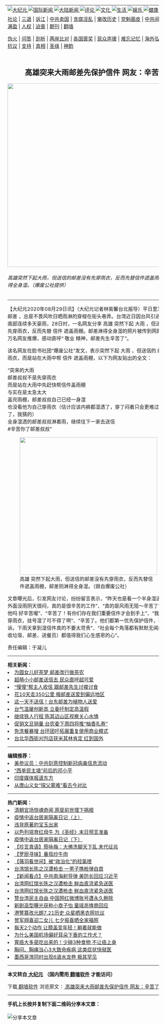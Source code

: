 <a name="1" id="1" target="_blank">
</a>
<span id="1">
</span>
  <table align=center border="0">
<tr>
<td colspan="2" valign=TOP>
<a href="/gb/nsc413.md#1">
<img src="https://raw.githubusercontent.com/vxfjyj3317/www/master/t/djy/1.jpg" title="大纪元">
</a>
<a href="/gb/n24hr.md#1">
<img src="https://raw.githubusercontent.com/vxfjyj3317/www/master/t/djy/3.jpg" title="国际新闻">
</a>
<a href="/gb/nsc413.md#1">
<img src="https://raw.githubusercontent.com/vxfjyj3317/www/master/t/djy/4.jpg" title="大陆新闻">
</a>
<a href="/gb/news392.md#1">
<img src="https://raw.githubusercontent.com/vxfjyj3317/www/master/t/djy/5.jpg" title="评论">
</a>
<a href="/gb/news2007.md#1">
<img src="https://raw.githubusercontent.com/vxfjyj3317/www/master/t/djy/6.jpg" title="文化">
</a>
<a href="/gb/news2008.md#1">
<img src="https://raw.githubusercontent.com/vxfjyj3317/www/master/t/djy/7.jpg" title="生活">
</a>
<a href="/gb/ncyule.md#1">
<img src="https://raw.githubusercontent.com/vxfjyj3317/www/master/t/djy/8.jpg" title="娱乐">
</a>
<a href="/gb/nsc1002.md#1">
<img src="https://raw.githubusercontent.com/vxfjyj3317/www/master/t/djy/9.jpg" title="健康">
<a href="/gb/nf6092.md#1">
<img src="https://raw.githubusercontent.com/vxfjyj3317/www/master/t/djy/10a.jpg" title="独家">
</a>
<a href="/gb/nf4514.md#1">
<img src="https://raw.githubusercontent.com/vxfjyj3317/www/master/t/djy/12a.jpg" title="头条">
</a>
</td>
</tr>
  <tr>
<td colspan="2" valign=TOP>
<a target="_blank" href="/gb/9p.md#1">
社论</a>
 | <a target="_blank" href="/gb/nf5657.md#1">
三退</a>
 | <a target="_blank" href="/gb/nf6124.md#1">
诉江</a>
 | <a target="_blank" href="/gb/nf1176117.md#1">
中共卖国</a>
 | <a target="_blank" href="/gb/nf5773.md#1">
贪腐淫乱</a>
 | <a target="_blank" href="/gb/nf1176115.md#1">
窜改历史</a>
 | <a target="_blank" href="/gb/nf1176107.md#1">
党魁画皮</a>
 | <a target="_blank" href="/gb/nf1320400.md#1">
中共间谍</a>
 | <a target="_blank" href="/gb/nf1176114.md#1">
破坏传统</a>
 | <a target="_blank" href="https://github.com/fqnews/ntdtv/blob/master/gb/prog447_1.md#1">
恶贯满盈</a>
 | <a target="_blank" href="/gb/ncid278.md#1">
人权</a>
 | <a target="_blank" href="/gb/nf1176111.md#1">
迫害</a>
 | <a target="_blank" href="https://gitlab.com/szzdlab/mh-qikan/blob/master/README.md#1">
期刊</a>
 | <a target="_blank" href="https://github.com/bannedbook/fanqiang/wiki">
翻墙</a>
</p>
<p>
<a target="_blank" href="/gb/nf5562.md#1">
伪火</a>
 | <a target="_blank" href="/gb/nf4378.md#1">
问答</a>
 | <a target="_blank" href="/gb/nf5792.md#1">
剖析</a>
 | <a target="_blank" href="/gb/nf5735.md#1">
两岸比对</a>
 | <a target="_blank" href="/gb/nf6119.md#1">
各国褒奖</a>
 | <a target="_blank" href="/gb/nf6120.md#1">
民众声援</a>
 | <a target="_blank" href="/gb/nf1188594.md#1">
难忘记忆</a>
 | <a target="_blank" href="/gb/nf3180.md#1">
海外弘传</a>
 | <a target="_blank" href="/gb/nf5410.md#1">
万人上访</a>
 | <a target="_blank" href="https://github.com/fqnews/ntdtv/blob/master/gb/prog1530_1.md#1">
和平抗议</a>
 | <a target="_blank" href="/gb/nf4386.md#1">
支持</a>
 | <a target="_blank" href="/gb/nf4389.md#1">
真相</a>
 | <a target="_blank" href="/gb/nf5790.md#1">
圣缘</a>
 | <a target="_blank" href="/gb/nf4786.md#1">
神韵</a>
</td>
</tr>
  <tr>
<td valign=TOP width="626">
<h2 align=center>
高雄突来大雨邮差先保护信件 网友：辛苦了！</h2>
  <img width="600" src="https://i.epochtimes.com/assets/uploads/2020/08/0-600x400.jpg" />
  <h6>
高雄突然下起大雨，但送信的邮差没有先穿雨衣，反而先替信件遮盖雨棚，邮差则淋得全身湿。（爆废公社提供）  </h6>
  <hr>
  <p>
【大纪元2020年08月29日讯】（大纪元记者林紫馨台北报导）平日里为民众送信的<ahref="/gb/tag/%E9%82%AE%E5%B7%AE.md#1">
邮差</a>
，总是不畏风吹日晒雨淋的穿梭在街头巷弄。台湾近日因台风引进西南气流，中南部连续多天豪雨，28日时，一名网友分享<ahref="/gb/tag/%E9%AB%98%E9%9B%84.md#1">
高雄</a>
突然下起<ahref="/gb/tag/%E5%A4%A7%E9%9B%A8.md#1">
大雨</a>
，但送信的邮差没有先穿雨衣，反而先替<ahref="/gb/tag/%E4%BF%A1%E4%BB%B6.md#1">
信件</a>
遮盖雨棚。邮差淋得全身湿的照片被传到网路上之后，上万名网友推爆，感动直呼“<ahref="/gb/tag/%E6%95%AC%E4%B8%9A.md#1">
敬业</a>
精神，邮差先生辛苦了”。</p>
  <p>
该名网友在脸书社团“爆废公社”发文，表示突然下起<ahref="/gb/tag/%E5%A4%A7%E9%9B%A8.md#1">
大雨</a>
，但送信的<ahref="/gb/tag/%E9%82%AE%E5%B7%AE.md#1">
邮差</a>
不是先穿雨衣，而是站在大雨中帮<ahref="/gb/tag/%E4%BF%A1%E4%BB%B6.md#1">
信件</a>
遮盖雨棚，以下为网友贴出的全文：</p>
  <p>
“突来的大雨<br />
  邮差叔叔不是先穿雨衣<br />
  而是站在大雨中先赶快帮信件盖雨棚<br />
  与实在是太急太大<br />
  盖完雨棚，邮差叔叔自己已经一身湿<br />
  也没看他为自己穿雨衣（估计应该内裤都湿透了，穿了闷着只会更难过，索性不穿了，我猜的）<br />
  全身湿透的邮差叔叔淋着雨，继续往下一家去送信<br />
  #辛苦你了邮差叔叔”</p>
  <figure id="attachment_12365979" style="width: 450px" class="wp-caption aligncenter">
<ahref="https://i.epochtimes.com/assets/uploads/2020/08/1598683246841.jpg">
<img class="wp-image-12365979 size-medium" src="https://i.epochtimes.com/assets/uploads/2020/08/1598683246841-450x600.jpg" alt="" width="450" b="600" />
</a>
<figcaption class="wp-caption-text">
<ahref="/gb/tag/%E9%AB%98%E9%9B%84.md#1">
高雄</a>
突然下起大雨，但送信的邮差没有先穿雨衣，反而先替信件遮盖雨棚，邮差则淋得全身湿。（撷自爆废公社）</figcaption>
</figure>
  <p>
文章曝光后，引发网友讨论，纷纷留言表示，“昨天也是看一个半身湿透的邮差送件，外面没雨阴天很闷，真的是很辛苦的工作”、“真的是风雨无阻～辛苦了”、“可以表扬他吗 好辛苦喔”、“辛苦了！有你们存在我们重要信件才会到手上”、“我也是先盖信再穿雨衣，挂号湿了可不得了啊”、“辛苦了。他们都第一优先保护信件，不然会被客诉。下雨天拿到湿信件真的不要太苛责”、“社会每个角落都有默默无闻的人（扫地、收垃圾、邮差、送餐员）都值得我们心生感恩的心”。</p>
  <p>
责任编辑：于凝儿</p>
    <hr>
      <strong>
相关新闻：</strong>
  <li>
<a href="/gb/17/12/31/n10011670.md#1">
为圆女儿好茶梦 邮差改行做茶农</a>
</li>
  <li>
<a href="/gb/18/10/11/n10776218.md#1">
超萌小小邮差送信去  民众直呼超可爱</a>
</li>
  <li>
<a href="/gb/19/10/16/n11591600.md#1">
“慢慢”帮主人收信 跟邮差先生讨摸讨食</a>
</li>
  <li>
<a href="/gb/19/11/26/n11681148.md#1">
花10天走350公里 俄邮差送爱到偏远地区</a>
</li>
  <li>
<a href="/gb/20/6/23/n12206723.md#1">
这一天不送信！台东邮差为植物人送爱</a>
</li>
  <li>
<a href="/gb/20/8/19/n12342895.md#1">
台气温屡创新高 立委吁制定高温假</a>
</li>
  <li>
<a href="/gb/20/8/27/n12361368.md#1">
继续铁人行程 陈其迈山区视察关心水情</a>
</li>
  <li>
<a href="/gb/20/8/27/n12361673.md#1">
促销文旦销量 台农委下周四将推“柚香礼券”</a>
</li>
  <li>
<a href="/gb/20/8/27/n12361659.md#1">
免洗餐暴增 台环团吁拓展重复使用商业模式</a>
</li>
  <li>
<a href="/gb/20/8/27/n12361118.md#1">
台北华西街刈包店获米其林肯定 红到国外</a>
</li>
  <hr>
      <strong>
编辑推荐：</strong>
  <li>
<a href="/gb/20/2/22/n11887949.md#1">
美参议员：中共刻意控制新冠病毒信息流动</a>
</li>
  <li>
<a href="/gb/18/3/16/n10223963.md#1" target="_blank">
“西单民主墙”前后的邓小平</a>
</li>
<li>
<a href="/gb/18/10/27/n10812623.md?dfh#1" target="_blank">
印度媒体报道东方</a>
</li>
<li>
<a href="/gb/14/4/15/n4132079.md#1" target="_blank">
从唐山义女“探父蒙难”看古今对比</a>
</li>
  <hr>
    <strong>
热门新闻：</strong>
  <li>
<a href="/gb/20/8/23/n12352151.md#1">
清朝官场惊魂奇闻 原是前世埋下祸根</a>
</li>
  <li>
<a href="/gb/20/8/24/n12353266.md#1">
疫情中返台居家隔离日记（上）</a>
</li>
  <li>
<a href="/gb/20/6/29/n12218273.md#1">
违背原著的宝玉出家</a>
</li>
  <li>
<a href="/gb/20/8/24/n12353478.md#1">
以色列培育红母牛 为《圣经》末日预言准备</a>
</li>
  <li>
<a href="/gb/20/8/24/n12353259.md#1">
疫情中返台居家隔离日记（下）</a>
</li>
  <li>
<a href="/gb/20/8/28/n12364079.md#1">
【珍言真语】蔡咏梅：大佛洗脚天下乱 末代征兆</a>
</li>
  <li>
<a href="/gb/20/8/25/n12357051.md#1">
【罗厨寻味】番茄炒牛肉</a>
</li>
  <li>
<a href="/gb/20/8/27/n12362126.md#1">
【薇羽看世间】被“政治化”的羟氯喹</a>
</li>
  <li>
<a href="/gb/20/8/27/n12362618.md#1">
台湾馆长陈之汉遭枪击 一男子携枪弹自首</a>
</li>
  <li>
<a href="/gb/20/8/26/n12359708.md#1">
【新闻看点】中共南海射导弹 美防长回应习近平</a>
</li>
  <li>
<a href="/gb/20/8/27/n12362745.md#1">
台湾网红馆长陈之汉遭枪击 鲜血直流紧急送医</a>
</li>
  <li>
<a href="/gb/20/8/27/n12362745.md#1">
台湾网红馆长陈之汉遭枪击 鲜血直流紧急送医</a>
</li>
  <li>
<a href="/gb/20/8/27/n12362251.md#1">
赞台湾民主自由 中国网红微博账号遭永久删除</a>
</li>
  <li>
<a href="/gb/20/8/26/n12359533.md#1">
新剧造型曝光获称小章子怡 童瑶高情商回应</a>
</li>
  <li>
<a href="/gb/20/8/27/n12362438.md#1">
港警篡改元朗7.21历史 众星晒黑衣照抗议</a>
</li>
  <li>
<a href="/gb/20/8/26/n12358111.md#1">
贺军翔喜迎二女儿 七夕报喜晒全家福照</a>
</li>
  <li>
<a href="/gb/20/8/26/n12359296.md#1">
每天2个动作 让膝盖变年轻！躺着就能做</a>
</li>
  <li>
<a href="/gb/20/8/26/n12357981.md#1">
为什么美国机场偏好耳朵下垂的工作犬？</a>
</li>
  <li>
<a href="/gb/20/8/26/n12359464.md#1">
胃癌大多是吃出来的！少碰3种食物 不让癌上身</a>
</li>
  <li>
<a href="/gb/20/8/25/n12355502.md#1">
胸闷、胸痛当心3大致命疾病 这类症状快就医</a>
</li>
  <li>
<a href="/gb/20/8/27/n12360526.md#1">
墨西哥湾同时出现6道水龙卷 极其罕见</a>
</li>
  <hr>
    <strong>
本文转自<a href="https://www.epochtimes.com">
大纪元</a>
（国内需用<a href="https://github.com/bannedbook/fanqiang/wiki">
翻墙软件</a>
才能访问）</strong>
<p>
下载<a href="https://github.com/bannedbook/fanqiang/wiki">
翻墙软件</a>
浏览原文：<a href="https://www.epochtimes.com/gb/20/8/29/n12365878.htm">
高雄突来大雨邮差先保护信件 网友：辛苦了！</a>
</p>
<hr>
    <strong>
手机上长按并复制下面二维码分享本文章：</strong>
<br>
<br>
<img src="http://www.szzd.org/v.php?action=qrcode&url=/gb/20/8/29/n12365878.md%231" title="分享本文章">
</td>
<td valign=TOP>
<a href="/gb/16/1/21/n4622075.md?dfh#1" target="_blank">
<img src="https://raw.githubusercontent.com/vxfjyj3317/djy/master/gb/300/wei-f1.jpg" title="中共的伪火骗局"  alt="中共的伪火骗局">
</a>
<br>
<a href="https://github.com/vxfjyj3317/www/blob/master/README.md?dfh#9" target="_blank">
<img src="https://raw.githubusercontent.com/vxfjyj3317/djy/master/gb/300/yong-h.jpg" title="永恒的见证"  alt="永恒的见证">
</a>
<br>
<a href="/gb/13/9/29/n3974789.md?dfh#1" target="_blank">
<img src="https://raw.githubusercontent.com/vxfjyj3317/djy/master/gb/300/shang-lnz.jpg" title="善良女子被中共投男牢"  alt="善良女子被中共投男牢">
</a>
<br>
<a href="/gb/16/3/16/n4663449.md?dfh#1" target="_blank">
<img src="https://raw.githubusercontent.com/vxfjyj3317/djy/master/gb/300/huo-z3.jpg" title="警卫目击活摘器官"  alt="警卫目击活摘器官">
</a>
<br>
<a href="/gb/16/8/7/n8177641.md?dfh#1" target="_blank">
<img src="https://raw.githubusercontent.com/vxfjyj3317/djy/master/gb/300/huo-z4.jpg" title="证人描述活摘恐怖"  alt="证人描述活摘恐怖">
</a>
<br>
<a href="/gb/10/4/19/n2881569.md?dfh#1" target="_blank">
<img src="https://raw.githubusercontent.com/vxfjyj3317/djy/master/gb/300/huo-z1.jpg" title="揭开活摘器官黑幕"  alt="揭开活摘器官黑幕">
</a>
<br>
<a href="/gb/10/11/7/n3077476.md?dfh#1" target="_blank">
<img src="https://raw.githubusercontent.com/vxfjyj3317/djy/master/gb/300/ma-ks.jpg" title="马克思的成魔之路"  alt="马克思的成魔之路">
</a>
<br>
<a href="/gb/14/6/9/n4173977.md?dfh#1" target="_blank">
<img src="https://raw.githubusercontent.com/vxfjyj3317/djy/master/gb/300/chang-zs.jpg" title="藏字石 蕴天机"  alt="藏字石 蕴天机">
</a>
<br>
<a href="/gb/18/5/10/n10381511.md?dfh#1" target="_blank">
<img src="https://raw.githubusercontent.com/vxfjyj3317/djy/master/gb/300/st1.jpg" title="关注3亿人三退"  alt="关注3亿人三退">
</a>
<br>
<a href="/gb/18/3/21/n10237682.md?dfh#1" target="_blank">
<img src="https://raw.githubusercontent.com/vxfjyj3317/djy/master/gb/300/jie-t.jpg" title="解体中共复兴中华"  alt="解体中共复兴中华">
</a>
<br>
<a href="/gb/9/2/9/n2422991.md?dfh#1" target="_blank">
<img src="https://raw.githubusercontent.com/vxfjyj3317/djy/master/gb/300/gao-zs.jpg" title="中共迫害良心律师"  alt="中共迫害良心律师">
</a>
<br>
<a href="/gb/18/12/9/n10900044.md?dfh#1" target="_blank">
<img src="https://raw.githubusercontent.com/vxfjyj3317/djy/master/gb/300/sj1.jpg" title="303万人举报江泽民"  alt="303万人举报江泽民">
</a>
<br>
<a href="/gb/18/8/28/n10672014.md?dfh#1" target="_blank">
<img src="https://raw.githubusercontent.com/vxfjyj3317/djy/master/gb/300/sj2.jpg" title="这些官员为何起诉江泽民"  alt="这些官员为何起诉江泽民">
</a>
<br>
<a href="/gb/8/12/18/n2367165.md?dfh#1" target="_blank">
<img src="https://raw.githubusercontent.com/vxfjyj3317/djy/master/gb/300/liangan.jpg" title="海峡两岸的强烈对比"  alt="海峡两岸的强烈对比">
</a>
<br>
<a href="/gb/15/12/10/n4593139.md?dfh#1" target="_blank">
<img src="https://raw.githubusercontent.com/vxfjyj3317/djy/master/gb/300/jia-ndzl.jpg" title="加拿大总理的贺信"  alt="加拿大总理的贺信">
</a>
<br>
<a href="/gb/11/6/17/n3289382.md?dfh#1" target="_blank">
<img src="https://raw.githubusercontent.com/vxfjyj3317/djy/master/gb/300/xiao-wd.jpg" title="探寻真相兼听则明"  alt="探寻真相兼听则明">
</a>
<br>
<a href="/gb/18/10/27/n10812623.md?dfh#1" target="_blank">
<img src="https://raw.githubusercontent.com/vxfjyj3317/djy/master/gb/300/yindu.jpg" title="印度媒体报道东方"  alt="印度媒体报道东方">
</a>
<br>
<a href="/gb/18/6/9/n10469652.md?dfh#1" target="_blank">
<img src="https://raw.githubusercontent.com/vxfjyj3317/djy/master/gb/300/xie-j.jpg" title="不一样的海外校园"  alt="不一样的海外校园">
</a>
<br>
<a href="/gb/7/4/5/n1669415.md?dfh#1" target="_blank">
<img src="https://raw.githubusercontent.com/vxfjyj3317/djy/master/gb/300/li-up.jpg" title="从大师到徒弟的传奇"  alt="从大师到徒弟的传奇">
</a>
<br>
<a href="/gb/17/5/26/n9191512.md?dfh#1" target="_blank">
<img src="https://raw.githubusercontent.com/vxfjyj3317/djy/master/gb/300/zfl2.jpg" title="亿万人与东方一本奇书"  alt="亿万人与东方一本奇书">
</a>
<br>
<a href="/gb/13/11/27/n4020290.md?dfh#1" target="_blank">
<img src="https://raw.githubusercontent.com/vxfjyj3317/djy/master/gb/300/zhen-h.jpg" title="大陆见不到的震撼场面"  alt="大陆见不到的震撼场面">
</a>
<br>
<a href="/gb/15/7/17/n4482910.md?dfh#1" target="_blank">
<img src="https://raw.githubusercontent.com/vxfjyj3317/djy/master/gb/300/dalu-sk.jpg" title="人心向善 大陆当初盛况"  alt="人心向善 大陆当初盛况">
</a>
<br>
<a href="/gb/19/1/5/n10955468.md?dfh#1" target="_blank">
<img src="https://raw.githubusercontent.com/vxfjyj3317/djy/master/gb/300/zfl1.jpg" title="追寻真理 这书讲什么"  alt="追寻真理 这书讲什么">
</a>
<br>
<a href="https://github.com/bannedbook/fanqiang/wiki" target="_blank">
<img src="https://raw.githubusercontent.com/vxfjyj3317/djy/master/gb/300/fq1.jpg" title="下载免费翻墙软件"  alt="下载免费翻墙软件">
</a>
<br>
</td>
</tr>
</table>
